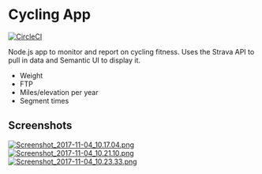# Cycling App
[![CircleCI](https://circleci.com/gh/charliecooper45/cycling-app.svg?style=shield)](https://circleci.com/gh/charliecooper45/cycling-app)

Node.js app to monitor and report on cycling fitness. Uses the Strava API to pull in data and Semantic UI to display it.

  - Weight
  - FTP
  - Miles/elevation per year
  - Segment times

## Screenshots
[![Screenshot_2017-11-04_10.17.04.png](https://s20.postimg.org/f16ga9jkt/Screenshot_2017-11-04_10.17.04.png)](https://postimg.org/image/mh5pw27a1/)
[![Screenshot_2017-11-04_10.21.10.png](https://s20.postimg.org/gszf56anh/Screenshot_2017-11-04_10.21.10.png)](https://postimg.org/image/dm4vljq7d/)
[![Screenshot_2017-11-04_10.23.33.png](https://s20.postimg.org/u9wdodl2l/Screenshot_2017-11-04_10.23.33.png)](https://postimg.org/image/n6oi8rfmx/)
